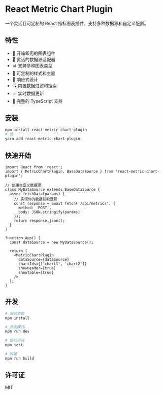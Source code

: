 # React Metric Chart Plugin

一个灵活且可定制的 React 指标图表插件，支持多种数据源和自定义配置。

## 特性

- 🚀 开箱即用的图表组件
- 🔧 灵活的数据源适配器
- 📊 支持多种图表类型
- 🎨 可定制的样式和主题
- 📱 响应式设计
- 🔍 内置数据过滤和搜索
- 📈 实时数据更新
- 🧪 完整的 TypeScript 支持

## 安装

```bash
npm install react-metric-chart-plugin
# 或
yarn add react-metric-chart-plugin
```

## 快速开始

```tsx
import React from 'react';
import { MetricChartPlugin, BaseDataSource } from 'react-metric-chart-plugin';

// 创建自定义数据源
class MyDataSource extends BaseDataSource {
  async fetchData(params) {
    // 实现你的数据获取逻辑
    const response = await fetch('/api/metrics', {
      method: 'POST',
      body: JSON.stringify(params)
    });
    return response.json();
  }
}

function App() {
  const dataSource = new MyDataSource();
  
  return (
    <MetricChartPlugin
      dataSource={dataSource}
      chartIds={['chart1', 'chart2']}
      showHeader={true}
      showTable={true}
    />
  );
}
```

## 开发

```bash
# 安装依赖
npm install

# 开发模式
npm run dev

# 运行测试
npm test

# 构建
npm run build
```

## 许可证

MIT